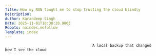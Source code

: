```yaml
---
Title: How my NAS taught me to stop trusting the cloud blindly
Description: 
Author: Karandeep Singh
Date: 2025-11-01T18:30:20.000Z
Robots: noindex,nofollow
Template: index
---
```


                                            A local backup that changed how I see the cloud
                                        